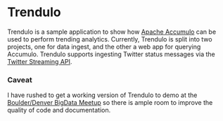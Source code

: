 Trendulo
========
Trendulo is a sample application to show how [Apache Accumulo](http://incubator.apache.org/accumulo/) can be used to perform trending analytics. Currently, Trendulo is split into two projects, one for data ingest, and the other a web app for querying Accumulo.
Trendulo supports ingesting Twitter status messages via the [Twitter Streaming API](https://dev.twitter.com/docs/streaming-api).

### Caveat
I have rushed to get a working version of Trendulo to demo at the [Boulder/Denver BigData Meetup](http://www.meetup.com/Boulder-Denver-Big-Data/events/55277392/) so there is ample room to improve the quality of code and documentation.